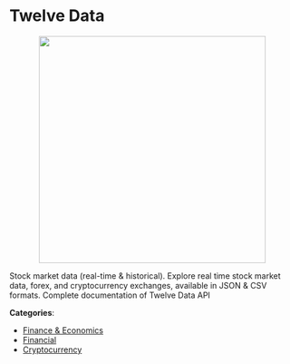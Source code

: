 # Twelve Data
<p align="center">
    <img width="400" src="https://raw.githubusercontent.com/apis-list/apis-list/apis/twelve-data/logo_256x256.png" />
</p>

Stock market data (real-time & historical). Explore real time stock market data, forex, and cryptocurrency exchanges, available in JSON & CSV formats. Complete documentation of Twelve Data API



**Categories**:
- [Finance & Economics](https://github.com/apis-list/apis-list#finance-and-economics)
- [Financial](https://github.com/apis-list/apis-list#financial)
- [Cryptocurrency](https://github.com/apis-list/apis-list#cryptocurrency)






